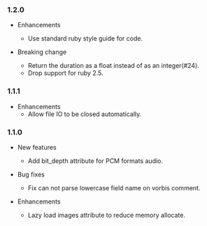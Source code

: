### 1.2.0

- Enhancements
  - Use standard ruby style guide for code.

- Breaking change
  - Return the duration as a float instead of as an integer(#24).
  - Drop support for ruby 2.5.

### 1.1.1

- Enhancements
  - Allow file IO to be closed automatically.

### 1.1.0

- New features
  - Add bit_depth attribute for PCM formats audio.

- Bug fixes
  - Fix can not parse lowercase field name on vorbis comment.

- Enhancements
  - Lazy load images attribute to reduce memory allocate.
